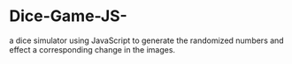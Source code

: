 # Dice-Game-JS-
a dice simulator using JavaScript to generate the randomized numbers and effect a corresponding change in the images. 
